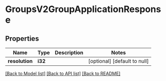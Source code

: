 # GroupsV2GroupApplicationResponse

## Properties
Name | Type | Description | Notes
------------ | ------------- | ------------- | -------------
**resolution** | **i32** |  | [optional] [default to null]

[[Back to Model list]](../README.md#documentation-for-models) [[Back to API list]](../README.md#documentation-for-api-endpoints) [[Back to README]](../README.md)


